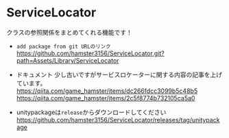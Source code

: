 # ServiceLocator
クラスの参照関係をまとめてくれる機能です！  

- `add package from git URLのリンク`  
https://github.com/hamster3156/ServiceLocator.git?path=Assets/Library/ServiceLocator

- ドキュメント
少し古いですがサービスロケーターに関する内容の記事を上げています。    
https://qiita.com/game_hamster/items/dc266fdcc3099b5c48b5  
https://qiita.com/game_hamster/items/2c5f8774b732105ca5a0

- unitypackageは`release`からダウンロードしてください
https://github.com/hamster3156/ServiceLocator/releases/tag/unitypackage
